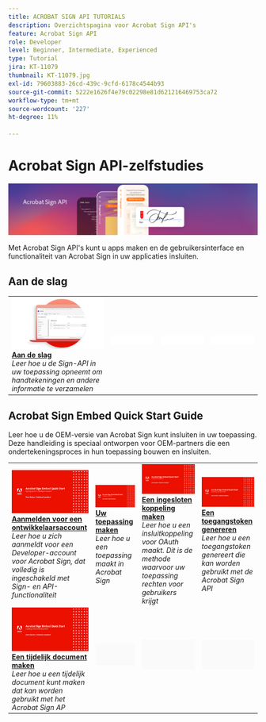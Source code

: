```yaml
---
title: ACROBAT SIGN API TUTORIALS
description: Overzichtspagina voor Acrobat Sign API's
feature: Acrobat Sign API
role: Developer
level: Beginner, Intermediate, Experienced
type: Tutorial
jira: KT-11079
thumbnail: KT-11079.jpg
exl-id: 79603883-26cd-439c-9cfd-6178c4544b93
source-git-commit: 5222e1626f4e79c02298e81d621216469753ca72
workflow-type: tm+mt
source-wordcount: '227'
ht-degree: 11%

---
```


# Acrobat Sign API-zelfstudies

![Acrobat Sign API-banner](../assets/acrobatsignhero.png)

Met Acrobat Sign API&#39;s kunt u apps maken en de gebruikersinterface en functionaliteit van Acrobat Sign in uw applicaties insluiten.

## Aan de slag

<table style="table-layout:fixed">
<tr>
   <td>
    <a href="signapi.md">
      <img alt="Aan de slag" src="assets/GSASAPI_thumb.png" />
    </a>
    <div>
    <a href="signapi.md"><strong>Aan de slag</strong></a>
    </div>
    <em>Leer hoe u de Sign-API in uw toepassing opneemt om handtekeningen en andere informatie te verzamelen</em>
    <br>
  </td>
  <td>
    <img alt="Spacer" src="../assets/WhiteBanner_Placeholder.png" />
    <div>
    <br>
  </td>
  <td>
    <img alt="Spacer" src="../assets/WhiteBanner_Placeholder.png" />
    <div>
    <br>
  </td>
  <td>
    <img alt="Spacer" src="../assets/WhiteBanner_Placeholder.png" />
    <div>
    <br>
  </td>
</tr>
</table>

## Acrobat Sign Embed Quick Start Guide

Leer hoe u de OEM-versie van Acrobat Sign kunt insluiten in uw toepassing. Deze handleiding is speciaal ontworpen voor OEM-partners die een ondertekeningsproces in hun toepassing bouwen en insluiten.

<table style="table-layout:fixed">
<tr>
 <td>
   <a href="sign-up-developer-account.md">
      <img alt="Aanmelden voor een ontwikkelaarsaccount" src="assets/Signingup_1280.png" />
   </a>
    <div>
   <a href="sign-up-developer-account.md"><strong>Aanmelden voor een ontwikkelaarsaccount</strong></a>
    </div>
    <em>Leer hoe u zich aanmeldt voor een Developer-account voor Acrobat Sign, dat volledig is ingeschakeld met Sign- en API-functionaliteit</em>
    <br>
  </td>
  <td>
   <a href="creating-your-application.md">
      <img alt="Uw toepassing maken" src="assets/Creatingyourapplication_1280.png" />
   </a>
    <div>
   <a href="creating-your-application.md"><strong>Uw toepassing maken</strong></a>
    </div>
    <em>Leer hoe u een toepassing maakt in Acrobat Sign</em>
    <br>
  </td>
   <td>
   <a href="creating-an-embed-link.md">
      <img alt="Een ingesloten koppeling maken" src="assets/Creatinganembedlink_1280.png" />
   </a>
    <div>
   <a href="creating-an-embed-link.md"><strong>Een ingesloten koppeling maken</strong></a>
    </div>
    <em>Leer hoe u een insluitkoppeling voor OAuth maakt. Dit is de methode waarvoor uw toepassing rechten voor gebruikers krijgt</em>
    <br>
  </td>
  <td>
   <a href="generating-an-access-token.md">
      <img alt="Een toegangstoken genereren" src="assets/Generatingyouraccesstoken_1280.png" />
   </a>
    <div>
   <a href="generating-an-access-token.md"><strong>Een toegangstoken genereren</strong></a>
    </div>
    <em>Leer hoe u een toegangstoken genereert die kan worden gebruikt met de Acrobat Sign API</em>
    <br>
  </td>
</tr>
<tr>
  <td>
   <a href="creating-a-transient-document.md">
      <img alt="Een tijdelijk document maken" src="assets/Creatingatransientdocument_1280.png" />
   </a>
    <div>
   <a href="creating-a-transient-document.md"><strong>Een tijdelijk document maken</strong></a>
    </div>
    <em>Leer hoe u een tijdelijk document kunt maken dat kan worden gebruikt met het Acrobat Sign AP</em>
    <br>
  </td>
  <td>
    <img alt="Spacer" src="../assets/GrayBanner_Placeholder.png" />
    <div>
    <br>
  </td>
   <td>
    <img alt="Spacer" src="../assets/GrayBanner_Placeholder.png" />
    <div>
    <br>
  </td>
  <td>
    <img alt="Spacer" src="../assets/GrayBanner_Placeholder.png" />
    <div>
    <br>
  </td>
</tr>
</table>
